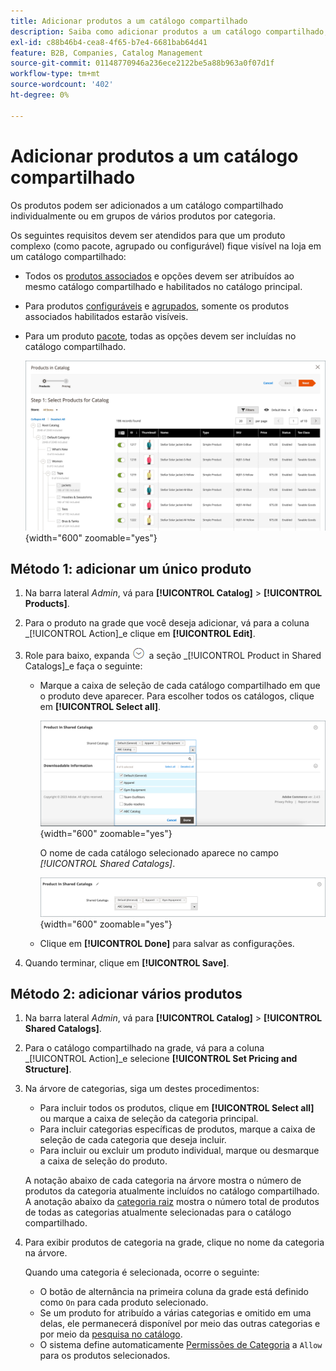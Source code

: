 ```yaml
---
title: Adicionar produtos a um catálogo compartilhado
description: Saiba como adicionar produtos a um catálogo compartilhado, individualmente ou em grupos por categoria.
exl-id: c88b46b4-cea8-4f65-b7e4-6681bab64d41
feature: B2B, Companies, Catalog Management
source-git-commit: 01148770946a236ece2122be5a88b963a0f07d1f
workflow-type: tm+mt
source-wordcount: '402'
ht-degree: 0%

---
```


# Adicionar produtos a um catálogo compartilhado

Os produtos podem ser adicionados a um catálogo compartilhado individualmente ou em grupos de vários produtos por categoria.

Os seguintes requisitos devem ser atendidos para que um produto complexo (como pacote, agrupado ou configurável) fique visível na loja em um catálogo compartilhado:

- Todos os [produtos associados](../catalog/product-configurations.md) e opções devem ser atribuídos ao mesmo catálogo compartilhado e habilitados no catálogo principal.
- Para produtos [configuráveis](../catalog/product-create-configurable.md) e [agrupados](../catalog/product-create-grouped.md), somente os produtos associados habilitados estarão visíveis.
- Para um produto [pacote](../catalog/product-create-bundle.md), todas as opções devem ser incluídas no catálogo compartilhado.

  ![Selecionar produtos para catálogo](./assets/shared-catalog-select-products-step-1.png){width="600" zoomable="yes"}

## Método 1: adicionar um único produto

1. Na barra lateral _Admin_, vá para **[!UICONTROL Catalog]** > **[!UICONTROL Products]**.

1. Para o produto na grade que você deseja adicionar, vá para a coluna _[!UICONTROL Action]_e clique em **[!UICONTROL Edit]**.

1. Role para baixo, expanda ![Seletor de expansão](../assets/icon-display-expand.png) a seção _[!UICONTROL Product in Shared Catalogs]_e faça o seguinte:

   - Marque a caixa de seleção de cada catálogo compartilhado em que o produto deve aparecer. Para escolher todos os catálogos, clique em **[!UICONTROL Select all]**.

     ![Produto em Catálogos Compartilhados](./assets/shared-catalog-assign-from-product.png){width="600" zoomable="yes"}

     O nome de cada catálogo selecionado aparece no campo _[!UICONTROL Shared Catalogs]_.

     ![Catálogos compartilhados atribuídos](./assets/shared-catalog-assigned.png){width="600" zoomable="yes"}

   - Clique em **[!UICONTROL Done]** para salvar as configurações.

1. Quando terminar, clique em **[!UICONTROL Save]**.

## Método 2: adicionar vários produtos

1. Na barra lateral _Admin_, vá para **[!UICONTROL Catalog]** > **[!UICONTROL Shared Catalogs]**.

1. Para o catálogo compartilhado na grade, vá para a coluna _[!UICONTROL Action]_e selecione **[!UICONTROL Set Pricing and Structure]**.

1. Na árvore de categorias, siga um destes procedimentos:

   - Para incluir todos os produtos, clique em **[!UICONTROL Select all]** ou marque a caixa de seleção da categoria principal.
   - Para incluir categorias específicas de produtos, marque a caixa de seleção de cada categoria que deseja incluir.
   - Para incluir ou excluir um produto individual, marque ou desmarque a caixa de seleção do produto.

   A notação abaixo de cada categoria na árvore mostra o número de produtos da categoria atualmente incluídos no catálogo compartilhado. A anotação abaixo da [categoria raiz](../catalog/category-root.md) mostra o número total de produtos de todas as categorias atualmente selecionadas para o catálogo compartilhado.

1. Para exibir produtos de categoria na grade, clique no nome da categoria na árvore.

   Quando uma categoria é selecionada, ocorre o seguinte:

   - O botão de alternância na primeira coluna da grade está definido como `On` para cada produto selecionado.
   - Se um produto for atribuído a várias categorias e omitido em uma delas, ele permanecerá disponível por meio das outras categorias e por meio da [pesquisa no catálogo](../catalog/search.md).
   - O sistema define automaticamente [Permissões de Categoria](../catalog/category-permissions.md) a `Allow` para os produtos selecionados.
